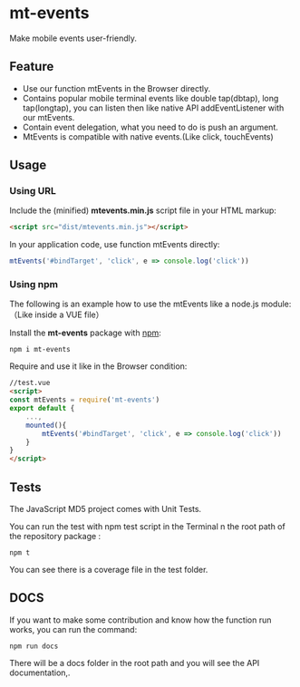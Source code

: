 # mt-events

Make mobile events user-friendly.

## Feature

* Use our function mtEvents in the Browser directly.
* Contains popular mobile terminal events like double tap(dbtap), long tap(longtap), you can listen then like native API addEventListener with our mtEvents.
* Contain event delegation, what you need to do is push an argument.
* MtEvents is compatible with native events.(Like click, touchEvents)

## Usage

### Using URL 

Include the (minified) **mtevents.min.js**  script file in your HTML markup: 

```html
<script src="dist/mtevents.min.js"></script>
```

In your application code, use function mtEvents directly:

```js
mtEvents('#bindTarget', 'click', e => console.log('click'))
```

### Using npm 

The following is an example how to use the mtEvents like a node.js module:（Like inside a VUE file）

Install the **mt-events** package with [npm](https://www.npmjs.org/): 

```shell
npm i mt-events
```

Require and use it like in the Browser condition:

```html
//test.vue
<script>
const mtEvents = require('mt-events')
export default {
    ...,
    mounted(){
    	mtEvents('#bindTarget', 'click', e => console.log('click'))
	}
}
</script>
```

## Tests

The JavaScript MD5 project comes with Unit Tests. 

You can run the test with npm test script in the Terminal n the root path of the repository package :

```shell
npm t
```

You can see there is a coverage file in the test folder.

## DOCS

If you want to make some contribution and know  how the function run works, you can run the command:

```shell
npm run docs
```

There will be a docs folder in the root path and you will see the API documentation,.
